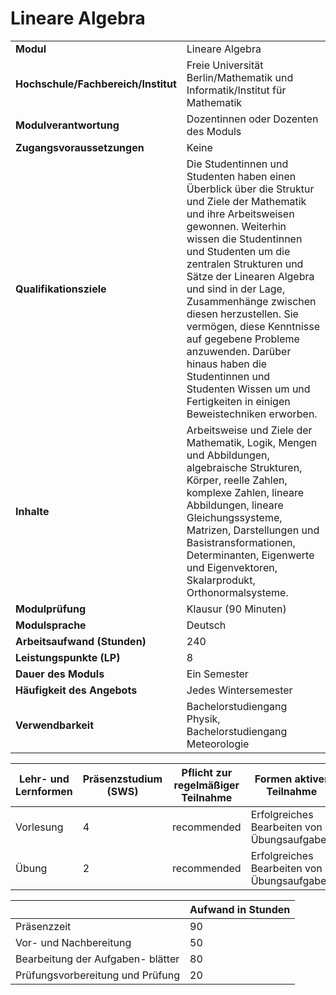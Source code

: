 # Lineare Algebra
|                                    |   |
|------------------------------------|---|
|**Modul**                           | Lineare Algebra |
|**Hochschule/Fachbereich/Institut** | Freie Universität Berlin/Mathematik und Informatik/Institut für Mathematik |
|**Modulverantwortung**              | Dozentinnen oder Dozenten des Moduls |
|**Zugangsvoraussetzungen**          | Keine |
|**Qualifikationsziele**             | Die Studentinnen und Studenten haben einen Überblick über die Struktur und Ziele der Mathematik und ihre Arbeitsweisen gewonnen. Weiterhin wissen die Studentinnen und Studenten um die zentralen Strukturen und Sätze der Linearen Algebra und sind in der Lage, Zusammenhänge zwischen diesen herzustellen. Sie vermögen, diese Kenntnisse auf gegebene Probleme anzuwenden. Darüber hinaus haben die Studentinnen und Studenten Wissen um und Fertigkeiten in einigen Beweistechniken erworben. |
|**Inhalte**                         | Arbeitsweise und Ziele der Mathematik, Logik, Mengen und Abbildungen, algebraische Strukturen, Körper, reelle Zahlen, komplexe Zahlen, lineare Abbildungen, lineare Gleichungssysteme, Matrizen, Darstellungen und Basistransformationen, Determinanten, Eigenwerte und Eigenvektoren, Skalarprodukt, Orthonormalsysteme. |
|**Modulprüfung**                    | Klausur (90 Minuten) |
|**Modulsprache**                    | Deutsch |
|**Arbeitsaufwand (Stunden)**        | 240 |
|**Leistungspunkte (LP)**            | 8 |
|**Dauer des Moduls**                | Ein Semester |
|**Häufigkeit des Angebots**         | Jedes Wintersemester |
|**Verwendbarkeit**                  | Bachelorstudiengang Physik, Bachelorstudiengang Meteorologie |

| Lehr- und Lernformen | Präsenzstudium <br> (SWS) | Pflicht zur regelmäßiger Teilnahme | Formen aktiver Teilnahme |
| ---------------------|---------------------------|------------------------------------|------------------------- |
| Vorlesung            | 4                         | recommended                        | Erfolgreiches Bearbeiten von Übungsaufgaben |
| Übung                | 2                         | recommended                        | Erfolgreiches Bearbeiten von Übungsaufgaben |

|   | Aufwand in Stunden |
| - |--------------------|
| Präsenzzeit                              | 90    |
| Vor- und Nachbereitung                   | 50    |
| Bearbeitung der Aufgaben- blätter        | 80    |
| Prüfungsvorbereitung und Prüfung         | 20    |
